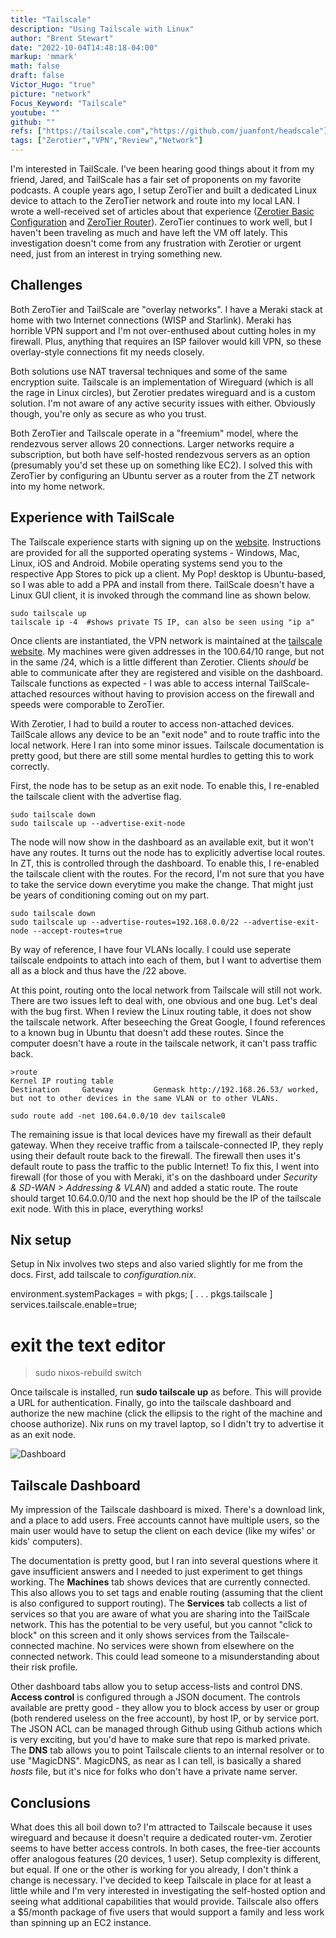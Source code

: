 ```yaml
---
title: "Tailscale"
description: "Using Tailscale with Linux"
author: "Brent Stewart"
date: "2022-10-04T14:48:18-04:00"
markup: 'mmark'
math: false
draft: false
Victor_Hugo: "true"
picture: "network"
Focus_Keyword: "Tailscale"
youtube: ""
github: ""
refs: ["https://tailscale.com","https://github.com/juanfont/headscale"]
tags: ["Zerotier","VPN","Review","Network"]
---
```

I'm interested in TailScale.  I've been hearing good things about it from my friend, Jared, and TailScale has a fair set of proponents on my favorite podcasts.  A couple years ago, I setup ZeroTier and built a dedicated Linux device to attach to the ZeroTier network and route into my local LAN.  I wrote a well-received set of articles about that experience ([Zerotier Basic Configuration](/201027_zerotier/) and [ZeroTier Router](/201027_zerotierrouter/)).  ZeroTier continues to work well, but I haven't been traveling as much and have left the VM off lately.  This investigation doesn't come from any frustration with Zerotier or urgent need, just from an interest in trying something new.

## Challenges
Both ZeroTier and TailScale are "overlay networks".  I have a Meraki stack at home with two Internet connections (WISP and Starlink).  Meraki has horrible VPN support and I'm not over-enthused about cutting holes in my firewall.  Plus, anything that requires an ISP failover would kill VPN, so these overlay-style connections fit my needs closely.

Both solutions use NAT traversal techniques and some of the same encryption suite.  Tailscale is an implementation of Wireguard (which is all the rage in Linux circles), but Zerotier predates wireguard and is a custom solution.  I'm not aware of any active security issues with either.  Obviously though, you're only as secure as who you trust.

Both ZeroTier and Tailscale operate in a "freemium" model, where the rendezvous server allows 20 connections.  Larger networks require a subscription, but both have self-hosted rendezvous servers as an option (presumably you'd set these up on something like EC2). I solved this with ZeroTier by configuring an Ubuntu server as a router from the ZT network into my home network.

## Experience with TailScale
The Tailscale experience starts with signing up on the [website](https://tailscale.com).  Instructions are provided for all the supported operating systems - Windows, Mac, Linux, iOS and Android.  Mobile operating systems send you to the respective App Stores to pick up a client.  My Pop! desktop is Ubuntu-based, so I was able to add a PPA and install from there.  TailScale doesn't have a Linux GUI client, it is invoked through the command line as shown below.

    sudo tailscale up 
    tailscale ip -4  #shows private TS IP, can also be seen using "ip a"

Once clients are instantiated, the VPN network is maintained at the [tailscale website](https://tailscale.com).  My machines were given addresses in the 100.64/10 range, but not in the same /24, which is a little different than Zerotier.  Clients _should_ be able to communicate after they are registered and visible on the dashboard.  Tailscale functions as expected - I was able to access internal TailScale-attached resources without having to provision access on the firewall and speeds were comporable to ZeroTier.  

With Zerotier, I had to build a router to access non-attached devices.  TailScale allows any device to be an "exit node" and to route traffic into the local network.  Here I ran into some minor issues.  Tailscale documentation is pretty good, but there are still some mental hurdles to getting this to work correctly.

First, the node has to be setup as an exit node.  To enable this, I re-enabled the tailscale client with the advertise flag.

    sudo tailscale down
    sudo tailscale up --advertise-exit-node 
    
The node will now show in the dashboard as an available exit, but it won't have any routes.  It turns out the node has to explicitly advertise local routes.  In ZT, this is controlled through the dashboard.  To enable this, I re-enabled the tailscale client with the routes.  For the record, I'm not sure that you have to take the service down everytime you make the change.  That might just be years of conditioning coming out on my part.  

    sudo tailscale down
    sudo tailscale up --advertise-routes=192.168.0.0/22 --advertise-exit-node --accept-routes=true  

By way of reference, I have four VLANs locally.  I could use seperate tailscale endpoints to attach into each of them, but I want to advertise them all as a block and thus have the /22 above.

At this point, routing onto the local network from Tailscale will still not work.  There are two issues left to deal with, one obvious and one bug.  Let's deal with the bug first.  When I review the Linux routing table, it does not show the tailscale network.  After beseeching the Great Google, I found references to a known bug in Ubuntu that doesn't add these routes.  Since the computer doesn't have a route in the tailscale network, it can't pass traffic back.

    >route
    Kernel IP routing table
    Destination     Gateway         Genmask http://192.168.26.53/ worked, but not to other devices in the same VLAN or to other VLANs.

    sudo route add -net 100.64.0.0/10 dev tailscale0

The remaining issue is that local devices have my firewall as their default gateway.  When they receive traffic from a tailscale-connected IP, they reply using their default route back to the firewall.  The firewall then uses it's default route to pass the traffic to the public Internet!  To fix this, I went into firewall (for those of you with Meraki, it's on the dashboard under _Security & SD-WAN > Addressing & VLAN_) and added a static route.  The route should target 10.64.0.0/10 and the next hop should be the IP of the tailscale exit node.  With this in place, everything works!

## Nix setup
Setup in Nix involves two steps and also varied slightly for me from the docs.  First, add tailscale to _configuration.nix_.

  environment.systemPackages = with pkgs; [
    . . .
    pkgs.tailscale
  ]
  services.tailscale.enable=true;
  # exit the text editor
  > sudo nixos-rebuild switch

Once tailscale is installed, run __sudo tailscale up__ as before.  This will provide a URL for authentication.  Finally, go into the tailscale dashboard and authorize the new machine (click the ellipsis to the right of the machine and choose authorize).  Nix runs on my travel laptop, so I didn't try to advertise it as an exit node.

![Dashboard](/221005_Tailscale.png#floatright)
## Tailscale Dashboard

My impression of the Tailscale dashboard is mixed.  There's a download link, and a place to add users.  Free accounts cannot have multiple users, so the main user would have to setup the client on each device (like my wifes' or kids' computers).

The documentation is pretty good, but I ran into several questions where it gave insufficient answers and I needed to just experiment to get things working.  The __Machines__ tab shows devices that are currently connected.  This also allows you to set tags and enable routing (assuming that the client is also configured to support routing).  The __Services__ tab collects a list of services so that you are aware of what you are sharing into the TailScale network.  This has the potential to be very useful, but you cannot "click to block" on this screen and it only shows services from the Tailscale-connected machine.  No services were shown from elsewhere on the connected network.  This could lead someone to a misunderstanding about their risk profile.

Other dashboard tabs allow you to setup access-lists and control DNS.  __Access control__ is configured through a JSON document.  The controls available are pretty good - they allow you to block access by user or group (both rendered useless on the free account), by host IP, or by service port.  The JSON ACL can be managed through Github using Github actions which is very exciting, but you'd have to make sure that repo is marked private.  The __DNS__ tab allows you to point Tailscale clients to an internal resolver or to use "MagicDNS".  MagicDNS, as near as I can tell, is basically a shared _hosts_ file, but it's nice for folks who don't have a private name server.

## Conclusions

What does this all boil down to?  I'm attracted to Tailscale because it uses wireguard and because it doesn't require a dedicated router-vm.  Zerotier seems to have better access controls.  In both cases, the free-tier accounts offer analogous features (20 devices, 1 user).  Setup complexity is different, but equal.  If one or the other is working for you already,  I don't think a change is necessary.  I've decided to keep Tailscale in place for at least a little while and I'm very interested in investigating the self-hosted option and seeing what additional capabilities that would provide.  Tailscale also offers a $5/month package of five users that would support a family and less work than spinning up an EC2 instance.